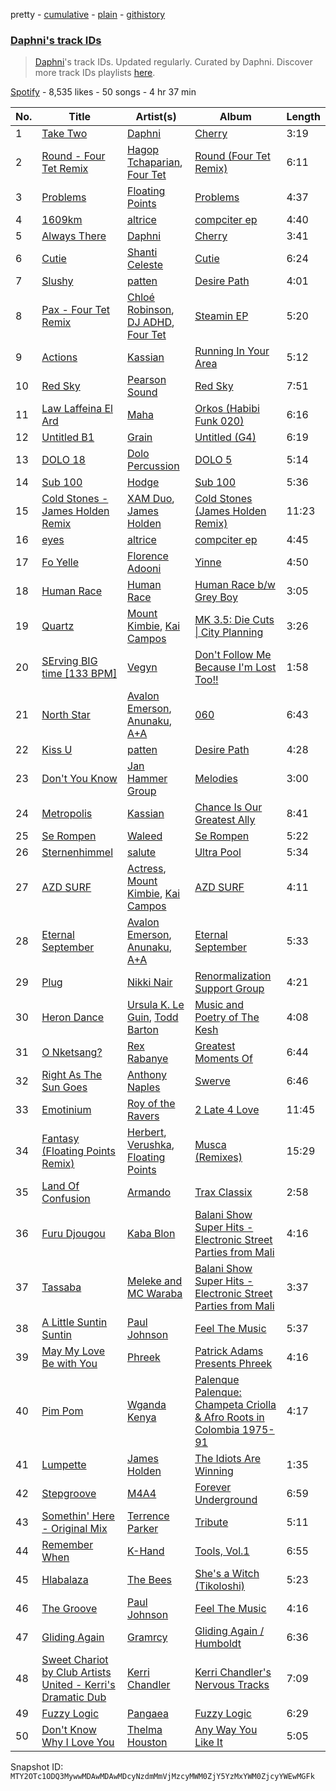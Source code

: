pretty - [cumulative](/playlists/cumulative/37i9dQZF1DWTQHB0vBt1AG.md) - [plain](/playlists/plain/37i9dQZF1DWTQHB0vBt1AG) - [githistory](https://github.githistory.xyz/mackorone/spotify-playlist-archive/blob/main/playlists/plain/37i9dQZF1DWTQHB0vBt1AG)

### [Daphni's track IDs](https://open.spotify.com/playlist/37i9dQZF1DWTQHB0vBt1AG)

> <a href="spotify:artist:4nhvb6x9ZhPiYCzrHDNia9">Daphni</a>'s track IDs\. Updated regularly\. Curated by Daphni\. Discover more track IDs playlists <a href="spotify:genre:track\_id">here</a>.

[Spotify](https://open.spotify.com/user/spotify) - 8,535 likes - 50 songs - 4 hr 37 min

| No. | Title | Artist(s) | Album | Length |
|---|---|---|---|---|
| 1 | [Take Two](https://open.spotify.com/track/4g8jAI4REmgqoE9aDZwFZi) | [Daphni](https://open.spotify.com/artist/4nhvb6x9ZhPiYCzrHDNia9) | [Cherry](https://open.spotify.com/album/0cmEfkFvLVgKhLIUgGhRG5) | 3:19 |
| 2 | [Round \- Four Tet Remix](https://open.spotify.com/track/3FUptqHT3emharPqgXuJlu) | [Hagop Tchaparian](https://open.spotify.com/artist/14hI6ZlrKB6X81Y046P2MW), [Four Tet](https://open.spotify.com/artist/7Eu1txygG6nJttLHbZdQOh) | [Round \(Four Tet Remix\)](https://open.spotify.com/album/79TF51ZhHMglJ92YQ82J4F) | 6:11 |
| 3 | [Problems](https://open.spotify.com/track/1UERuR9hjz9GM609JIjtGx) | [Floating Points](https://open.spotify.com/artist/2AR42Ur9PcchQDtEdwkv4L) | [Problems](https://open.spotify.com/album/1aA9qnJT9NtySZA16RHkCD) | 4:37 |
| 4 | [1609km](https://open.spotify.com/track/267ubKb59rQ1g92WvDIYRl) | [altrice](https://open.spotify.com/artist/44lQJ512fu8nW7pa1FRmDF) | [compciter ep](https://open.spotify.com/album/2qTXiZXOqTEwwfcAVo76bR) | 4:40 |
| 5 | [Always There](https://open.spotify.com/track/0vq5vqbGfNydG2XaSBVRxx) | [Daphni](https://open.spotify.com/artist/4nhvb6x9ZhPiYCzrHDNia9) | [Cherry](https://open.spotify.com/album/0cmEfkFvLVgKhLIUgGhRG5) | 3:41 |
| 6 | [Cutie](https://open.spotify.com/track/4JdUdTVkEDNFZtzyW8hBZH) | [Shanti Celeste](https://open.spotify.com/artist/3CkM2290WOa2ESzhlu5mzM) | [Cutie](https://open.spotify.com/album/0xhMSimANUFkwXpS5n1HSl) | 6:24 |
| 7 | [Slushy](https://open.spotify.com/track/7lfStwj48yuU2vYBbxgGaL) | [patten](https://open.spotify.com/artist/1ld2Kfp4s2LHg94Lby403n) | [Desire Path](https://open.spotify.com/album/3MpIP95ZEPbM3CO5ZQbqkB) | 4:01 |
| 8 | [Pax \- Four Tet Remix](https://open.spotify.com/track/3Pl95ENb22SyQA0ATuV7M3) | [Chloé Robinson](https://open.spotify.com/artist/0Qpm94Bbsi44jMAXg0cI66), [DJ ADHD](https://open.spotify.com/artist/7hOtK8fa4BkYO3CvLMpZCo), [Four Tet](https://open.spotify.com/artist/7Eu1txygG6nJttLHbZdQOh) | [Steamin EP](https://open.spotify.com/album/0JnuWdbsS3j4NZByEybO2R) | 5:20 |
| 9 | [Actions](https://open.spotify.com/track/1619vtTOWigTxoK9FyezDU) | [Kassian](https://open.spotify.com/artist/4w6VhlUuzrUoJ5NbCpefXx) | [Running In Your Area](https://open.spotify.com/album/6QPdEKgRbhnyQRvEAhqP6k) | 5:12 |
| 10 | [Red Sky](https://open.spotify.com/track/7oEWZNifk5RQqwVIsjUuH4) | [Pearson Sound](https://open.spotify.com/artist/3lN70MoiO9u6b95CsTeB1J) | [Red Sky](https://open.spotify.com/album/2Oz5O25E8HxRr9zmRgFjj9) | 7:51 |
| 11 | [Law Laffeina El Ard](https://open.spotify.com/track/5fHwOPiyJ6fIMuJXN0kQfR) | [Maha](https://open.spotify.com/artist/18LWSRqUjdqlSaAD79HS4H) | [Orkos \(Habibi Funk 020\)](https://open.spotify.com/album/5B9zL3p7v0C63XsK1Can7P) | 6:16 |
| 12 | [Untitled B1](https://open.spotify.com/track/59EmID80R4hu0n7UPyzOT4) | [Grain](https://open.spotify.com/artist/2I8gU6pYwm3ClSnkWa5Bxv) | [Untitled \(G4\)](https://open.spotify.com/album/0kEj3KACvjPGJDg41xYaBP) | 6:19 |
| 13 | [DOLO 18](https://open.spotify.com/track/3LOYISEFrXxmIRTwgeD2yK) | [Dolo Percussion](https://open.spotify.com/artist/5FqcBM8zqtOBgofGNm2Ij9) | [DOLO 5](https://open.spotify.com/album/3Fxr8l876K9G5PKslxDEy5) | 5:14 |
| 14 | [Sub 100](https://open.spotify.com/track/1rovlrodNYK4yxleJFfwjq) | [Hodge](https://open.spotify.com/artist/2oLMqtx0PbqCXJDXs5lRvA) | [Sub 100](https://open.spotify.com/album/7difwqSW4SunSEk9n3gVvd) | 5:36 |
| 15 | [Cold Stones \- James Holden Remix](https://open.spotify.com/track/70WlQKVZ69JRYMmwCLyav7) | [XAM Duo](https://open.spotify.com/artist/4gkMjhOHSgudaN161imvTQ), [James Holden](https://open.spotify.com/artist/15e0X6NuMsVuHi7AZhcfyI) | [Cold Stones \(James Holden Remix\)](https://open.spotify.com/album/451e5h6dw72kPMmAGzhH7h) | 11:23 |
| 16 | [eyes](https://open.spotify.com/track/6ta6XtdfsKqvjmeOEvfnmg) | [altrice](https://open.spotify.com/artist/44lQJ512fu8nW7pa1FRmDF) | [compciter ep](https://open.spotify.com/album/2qTXiZXOqTEwwfcAVo76bR) | 4:45 |
| 17 | [Fo Yelle](https://open.spotify.com/track/4RkI4CG4UsoqwTHvzNX9ej) | [Florence Adooni](https://open.spotify.com/artist/4804FMh4N7pndfmQsS904u) | [Yinne](https://open.spotify.com/album/20IyNOvavcbkP4uTUWAFIP) | 4:50 |
| 18 | [Human Race](https://open.spotify.com/track/2DBr4d82hDGMr13smygEBj) | [Human Race](https://open.spotify.com/artist/3xPRqzkCilihoKpF9OzzRn) | [Human Race b/w Grey Boy](https://open.spotify.com/album/2MQtrrmGaJ4ItjcyqidCX3) | 3:05 |
| 19 | [Quartz](https://open.spotify.com/track/5DFWa5hGaadJ4tOqPUQ87o) | [Mount Kimbie](https://open.spotify.com/artist/3NUtpWpGDoffm3RCGhSHtl), [Kai Campos](https://open.spotify.com/artist/0ud7Vcl9BBEoOVwoWDqXIH) | [MK 3.5: Die Cuts \| City Planning](https://open.spotify.com/album/5s6aGKI2wpPxegrhLXmGIG) | 3:26 |
| 20 | [SErving BIG time \[133 BPM\]](https://open.spotify.com/track/7Gnz78yCUlW1Hkxn1kEsFa) | [Vegyn](https://open.spotify.com/artist/5iUnvXddCpOrbWKm7QMr6o) | [Don't Follow Me Because I'm Lost Too!!](https://open.spotify.com/album/1kPXMfD3dMb8G7PCnP4af4) | 1:58 |
| 21 | [North Star](https://open.spotify.com/track/3rvp7TBddkCytpmqmlvb55) | [Avalon Emerson](https://open.spotify.com/artist/4yrO1N273PlTaixa4BNwBz), [Anunaku](https://open.spotify.com/artist/0dAzvKzbG3tMwFeWkjgHrZ), [A+A](https://open.spotify.com/artist/68bLkhHI4bzw9ZXfmhwLwN) | [060](https://open.spotify.com/album/0DTLz5YGbyEjQ0RyHtXaVA) | 6:43 |
| 22 | [Kiss U](https://open.spotify.com/track/0Y0jY17JhwFMMk3wpwGOW3) | [patten](https://open.spotify.com/artist/1ld2Kfp4s2LHg94Lby403n) | [Desire Path](https://open.spotify.com/album/3MpIP95ZEPbM3CO5ZQbqkB) | 4:28 |
| 23 | [Don't You Know](https://open.spotify.com/track/3T37jKtvQzNExmz3DuQNoz) | [Jan Hammer Group](https://open.spotify.com/artist/1LkRvd0mF7sh56nyibirHw) | [Melodies](https://open.spotify.com/album/5Td0PdkKDdr2wjOuZELiE8) | 3:00 |
| 24 | [Metropolis](https://open.spotify.com/track/1g75blbFDE059Cm2oVJSTj) | [Kassian](https://open.spotify.com/artist/4w6VhlUuzrUoJ5NbCpefXx) | [Chance Is Our Greatest Ally](https://open.spotify.com/album/29w6ogTuGobiDT2FRNPs2H) | 8:41 |
| 25 | [Se Rompen](https://open.spotify.com/track/7e8l7wpK6qow08gSoNxtcK) | [Waleed](https://open.spotify.com/artist/4WjyuUryzJgs8GukH5BZjs) | [Se Rompen](https://open.spotify.com/album/2xwO3JeOSSCSwFWwNkmP4O) | 5:22 |
| 26 | [Sternenhimmel](https://open.spotify.com/track/3AgxA72o5Sst6WrlbxOBah) | [salute](https://open.spotify.com/artist/1np8xozf7ATJZDi9JX8Dx5) | [Ultra Pool](https://open.spotify.com/album/1Ao4MJ2GKDgYs6XYgv1aBq) | 5:34 |
| 27 | [AZD SURF](https://open.spotify.com/track/15RXHgm7esKYvPcHGTelUI) | [Actress](https://open.spotify.com/artist/3bg5rmICvmA8dmYVAdKGYH), [Mount Kimbie](https://open.spotify.com/artist/3NUtpWpGDoffm3RCGhSHtl), [Kai Campos](https://open.spotify.com/artist/0ud7Vcl9BBEoOVwoWDqXIH) | [AZD SURF](https://open.spotify.com/album/4vorYlWcWYeKPGIf1OIFUR) | 4:11 |
| 28 | [Eternal September](https://open.spotify.com/track/3Vpn6xh4JmtryjRp80Krqh) | [Avalon Emerson](https://open.spotify.com/artist/4yrO1N273PlTaixa4BNwBz), [Anunaku](https://open.spotify.com/artist/0dAzvKzbG3tMwFeWkjgHrZ), [A+A](https://open.spotify.com/artist/68bLkhHI4bzw9ZXfmhwLwN) | [Eternal September](https://open.spotify.com/album/0dEWqk9rBnxsDMccGmZRQs) | 5:33 |
| 29 | [Plug](https://open.spotify.com/track/0xukmTIt2K2xmMPO7RpEcm) | [Nikki Nair](https://open.spotify.com/artist/27JCep1zDO3K8GY50trDo6) | [Renormalization Support Group](https://open.spotify.com/album/2JChtxG4le5ePeCOGgBngg) | 4:21 |
| 30 | [Heron Dance](https://open.spotify.com/track/6l00RwI1yq7Q8Hyca3zxzK) | [Ursula K\. Le Guin](https://open.spotify.com/artist/3hRkdmBB1EvPmixg8PYgAr), [Todd Barton](https://open.spotify.com/artist/4Yv2aRFFHcNIEkGibaVJUO) | [Music and Poetry of The Kesh](https://open.spotify.com/album/6yKhcghtEpS8fvW6SSdd6d) | 4:08 |
| 31 | [O Nketsang?](https://open.spotify.com/track/3OjDd5JzGhYcxu0aORQKxk) | [Rex Rabanye](https://open.spotify.com/artist/59gjiT7gAiwtlNIR3KbgZD) | [Greatest Moments Of](https://open.spotify.com/album/1QQCKEDkhxEPsr4e0z65YO) | 6:44 |
| 32 | [Right As The Sun Goes](https://open.spotify.com/track/1rrH8f3Ji0Ol6z7hUpyTSL) | [Anthony Naples](https://open.spotify.com/artist/20bB5IFRjHw1EIAHvZ3tgd) | [Swerve](https://open.spotify.com/album/3YS8gpsP9zsgvWv9zsSNOg) | 6:46 |
| 33 | [Emotinium](https://open.spotify.com/track/2dXBGKusFEVysXoBhv9hmZ) | [Roy of the Ravers](https://open.spotify.com/artist/1ZUMNqd7GkMq58qxvEzRSo) | [2 Late 4 Love](https://open.spotify.com/album/33kFSPu2d9DxTArFZ5NKeM) | 11:45 |
| 34 | [Fantasy \(Floating Points Remix\)](https://open.spotify.com/track/4RQyoVhwhBCqBxyAUbdFmk) | [Herbert](https://open.spotify.com/artist/6wXFUcaG7779tb1Ok72GBn), [Verushka](https://open.spotify.com/artist/5StY3t09rFBGADeZbkVyOC), [Floating Points](https://open.spotify.com/artist/2AR42Ur9PcchQDtEdwkv4L) | [Musca \(Remixes\)](https://open.spotify.com/album/0xA0LmJkhEp0ARH1CeCku1) | 15:29 |
| 35 | [Land Of Confusion](https://open.spotify.com/track/7o266LwHT9ITAHO8EJ4ETH) | [Armando](https://open.spotify.com/artist/6JuRhSfY164psE7nZIXw53) | [Trax Classix](https://open.spotify.com/album/1wrnRD0sIEcAvmpaW4QEHv) | 2:58 |
| 36 | [Furu Djougou](https://open.spotify.com/track/2cdJBO7MCy4nvthEFcueqm) | [Kaba Blon](https://open.spotify.com/artist/3LOLZ74N22a2Inn6XWL17Z) | [Balani Show Super Hits \- Electronic Street Parties from Mali](https://open.spotify.com/album/7x1et2nWj52a343dHvTr5T) | 4:16 |
| 37 | [Tassaba](https://open.spotify.com/track/4vvmN4YbWalseui8EGcuxS) | [Meleke and MC Waraba](https://open.spotify.com/artist/1omfJaYvf4yatOLILIcKU0) | [Balani Show Super Hits \- Electronic Street Parties from Mali](https://open.spotify.com/album/7x1et2nWj52a343dHvTr5T) | 3:37 |
| 38 | [A Little Suntin Suntin](https://open.spotify.com/track/5LpQBcRooC7Ig5SomUO7Qf) | [Paul Johnson](https://open.spotify.com/artist/4BqZuFqHJ8CLn3ig0f1m0G) | [Feel The Music](https://open.spotify.com/album/3R38w0nQOzuI5mcGPNivxm) | 5:37 |
| 39 | [May My Love Be with You](https://open.spotify.com/track/2ndYw6KAVSOfpgC0iMMHvv) | [Phreek](https://open.spotify.com/artist/64OqXmvvBIwJjwQRdTMJqE) | [Patrick Adams Presents Phreek](https://open.spotify.com/album/7s1Y0t5DxpVswiSWAhU88L) | 4:16 |
| 40 | [Pim Pom](https://open.spotify.com/track/5NyPUkmSjA4K8OXfGlqt6i) | [Wganda Kenya](https://open.spotify.com/artist/6svnFatzuDJZKCWIK6edka) | [Palenque Palenque: Champeta Criolla & Afro Roots in Colombia 1975\-91](https://open.spotify.com/album/1gXeomyVC17Y26UmWP5ugy) | 4:17 |
| 41 | [Lumpette](https://open.spotify.com/track/0jo1gFzGI5gw1jEpLMsXTz) | [James Holden](https://open.spotify.com/artist/15e0X6NuMsVuHi7AZhcfyI) | [The Idiots Are Winning](https://open.spotify.com/album/2AoS2OI3y6wHDeZ5KfSw13) | 1:35 |
| 42 | [Stepgroove](https://open.spotify.com/track/0KbPpl8xZWjeP50HztwBgG) | [M4A4](https://open.spotify.com/artist/6r6Bo3WK3Dm28xUMipFF8E) | [Forever Underground](https://open.spotify.com/album/7lhRDj3wp6I1bw6ifIE0rk) | 6:59 |
| 43 | [Somethin' Here \- Original Mix](https://open.spotify.com/track/6dQdvxqOiLemHzrEUXQ4zz) | [Terrence Parker](https://open.spotify.com/artist/4hXZQPceQIf654OSomVXOs) | [Tribute](https://open.spotify.com/album/7CSU7E3rayRXcS2DJExj79) | 5:11 |
| 44 | [Remember When](https://open.spotify.com/track/4HUdOergB6uBFP87FXKEb4) | [K\-Hand](https://open.spotify.com/artist/0qWuk2qgRK2HNKYxqbIn5G) | [Tools, Vol.1](https://open.spotify.com/album/5FMIn9U2yEA6a087MTd6ox) | 6:55 |
| 45 | [Hlabalaza](https://open.spotify.com/track/3vpdeKbEjRQildGqaUMLut) | [The Bees](https://open.spotify.com/artist/7hNz2UypuRHP6H4gitUILJ) | [She's a Witch \(Tikoloshi\)](https://open.spotify.com/album/2iuHTQQ9Th87ikH1HSuFMJ) | 5:23 |
| 46 | [The Groove](https://open.spotify.com/track/1vBu0aTKBIbTo7TnMeW0Yo) | [Paul Johnson](https://open.spotify.com/artist/4BqZuFqHJ8CLn3ig0f1m0G) | [Feel The Music](https://open.spotify.com/album/3R38w0nQOzuI5mcGPNivxm) | 4:16 |
| 47 | [Gliding Again](https://open.spotify.com/track/7058YTwSeVovkFLkfT4G46) | [Gramrcy](https://open.spotify.com/artist/7a3X8KBiTfkloCTu0i3aXA) | [Gliding Again / Humboldt](https://open.spotify.com/album/4y3MYEatY1MjzUVrJHG8tm) | 6:36 |
| 48 | [Sweet Chariot by Club Artists United \- Kerri's Dramatic Dub](https://open.spotify.com/track/1TgGNg68IZbM76lqDRr58P) | [Kerri Chandler](https://open.spotify.com/artist/7nqpEU6DCHkNtK1bYsyS3W) | [Kerri Chandler's Nervous Tracks](https://open.spotify.com/album/0VBC5IHz4wNedZsjVz6J4m) | 7:09 |
| 49 | [Fuzzy Logic](https://open.spotify.com/track/4ubDv9q3yVbbGAoz9ZGRoh) | [Pangaea](https://open.spotify.com/artist/08Z0yhWGksNk3wceqlCeGE) | [Fuzzy Logic](https://open.spotify.com/album/68wP91Oeg2JGajy5rOpFze) | 6:29 |
| 50 | [Don't Know Why I Love You](https://open.spotify.com/track/2AvnRpYc8XlCC3luxrp8NA) | [Thelma Houston](https://open.spotify.com/artist/3sgUnR8TF35euWEV07RPyO) | [Any Way You Like It](https://open.spotify.com/album/0TZTsaJOuNHsXwC2Ox2K19) | 5:05 |

Snapshot ID: `MTY2OTc1ODQ3MywwMDAwMDAwMDcyNzdmMmVjMzcyMWM0ZjY5YzMxYWM0ZjcyYWEwMGFk`
